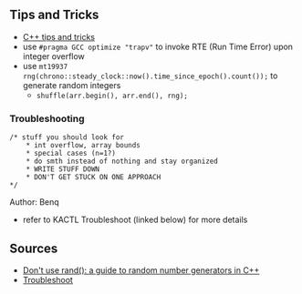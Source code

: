 ## Tips and Tricks
- [C++ tips and tricks](https://codeforces.com/blog/entry/74684)
- use `#pragma GCC optimize "trapv"` to invoke RTE (Run Time Error) upon integer overflow
- use `mt19937 rng(chrono::steady_clock::now().time_since_epoch().count());` to generate random integers
	- `shuffle(arr.begin(), arr.end(), rng);`

### Troubleshooting
```
/* stuff you should look for
	* int overflow, array bounds
	* special cases (n=1?)
	* do smth instead of nothing and stay organized
	* WRITE STUFF DOWN
	* DON'T GET STUCK ON ONE APPROACH
*/
```
Author: Benq

- refer to KACTL Troubleshoot (linked below) for more details

## Sources

- [Don't use rand(): a guide to random number generators in C++](https://codeforces.com/blog/entry/61587)
- [Troubleshoot](https://github.com/kth-competitive-programming/kactl/blob/main/content/contest/troubleshoot.txt)
